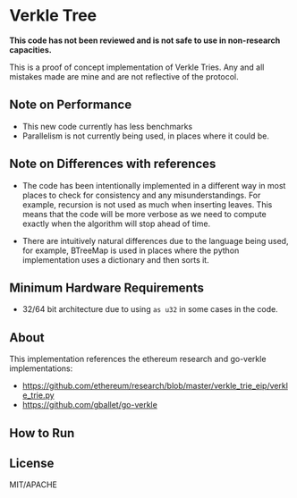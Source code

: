 # Verkle Tree

**This code has not been reviewed and is not safe to use in non-research capacities.**

This is a proof of concept implementation of Verkle Tries. Any and all mistakes made are mine and are not reflective of the protocol.

## Note on Performance

- This new code currently has less benchmarks
- Parallelism is not currently being used, in places where it could be.

## Note on Differences with references

- The code has been intentionally implemented in a different way in most places to check for consistency and any misunderstandings. For example, recursion is not used as much when inserting leaves. This means that the code will be more verbose as we need to compute exactly when the algorithm will stop ahead of time.

- There are intuitively natural differences due to the language being used, for example, BTreeMap is used in places where the python implementation uses a dictionary and then sorts it.

## Minimum Hardware Requirements
- 32/64 bit architecture due to using `as u32` in some cases in the code. 

## About

This implementation references the ethereum research and go-verkle implementations:

-  https://github.com/ethereum/research/blob/master/verkle_trie_eip/verkle_trie.py
-  https://github.com/gballet/go-verkle

  ## How to Run


## License

MIT/APACHE
